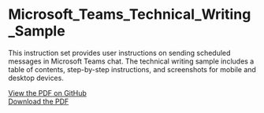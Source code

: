 # Microsoft_Teams_Technical_Writing_Sample
This instruction set provides user instructions on sending scheduled messages in Microsoft Teams chat. The technical writing sample includes a table of contents, step-by-step instructions, and screenshots for mobile and desktop devices. 

<a href="https://github.com/ffm5113/Microsoft_Teams_Technical_Writing_Sample/blob/main/Forrest%20Moulin%20-%20Schedule%20Send%20Teams%20Instruction%20Set.pdf">View the PDF on GitHub</a>
<br>
<a href="https://github.com/ffm5113/Microsoft_Teams_Technical_Writing_Sample/raw/main/Forrest%20Moulin%20-%20Schedule%20Send%20Teams%20Instruction%20Set.pdf">Download the PDF</a>
